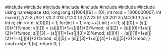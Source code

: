 #include<iostream>
#include<cstdio>
#include<string>
#include<vector>
#include<map>
#include<deque>
#include<list>
#include<cstring>
using namespace std;
long long s[1004][6] = {0};
int mod = 1000000007;
int main(){
	//2>3
	//0>1
	//0:2	013
	//1:20	13
	//2:23	01
	//3:201	3
	//4:230	1
	//5:*	
	int n;
	cin >> n;
	s[0][0] = 1;
	for(int i = 1;i<n;i++){
		int j = i-1;
		s[i][0] = (s[j][0]*1)%mod;
		s[i][1] = (s[j][0]*1+s[j][1]*2)%mod;
		s[i][2] = (s[j][0]*1+s[j][2]*1)%mod;
		s[i][3] = (s[j][1]*1+s[j][3]*2)%mod;
		s[i][4] = (s[j][1]*1+s[j][2]*1+s[j][4]*2)%mod;
		s[i][5] = (s[j][3]*1+s[j][4]*1+s[j][5]*2)%mod;
	}
	cout<<s[n-1][5];
	return 0;
}
